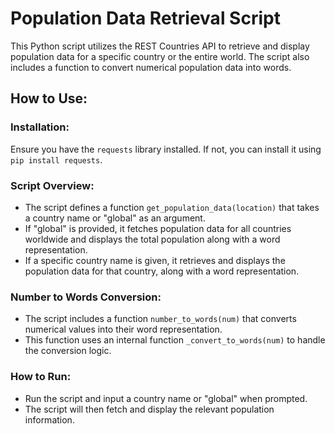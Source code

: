 # Population Data Retrieval Script

This Python script utilizes the REST Countries API to retrieve and display population data for a specific country or the entire world. The script also includes a function to convert numerical population data into words.

## How to Use:

### Installation:

Ensure you have the `requests` library installed. If not, you can install it using `pip install requests`.

### Script Overview:

- The script defines a function `get_population_data(location)` that takes a country name or "global" as an argument.
- If "global" is provided, it fetches population data for all countries worldwide and displays the total population along with a word representation.
- If a specific country name is given, it retrieves and displays the population data for that country, along with a word representation.

### Number to Words Conversion:

- The script includes a function `number_to_words(num)` that converts numerical values into their word representation.
- This function uses an internal function `_convert_to_words(num)` to handle the conversion logic.

### How to Run:

- Run the script and input a country name or "global" when prompted.
- The script will then fetch and display the relevant population information.
